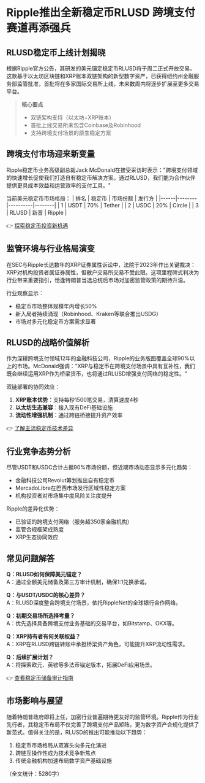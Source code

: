 # Ripple推出全新稳定币RLUSD 跨境支付赛道再添强兵

## RLUSD稳定币上线计划揭晓

根据Ripple官方公告，其研发的美元锚定稳定币RLUSD将于周二正式开放交易。这款基于以太坊区块链和XRP账本双链架构的新型数字资产，已获得纽约州金融服务部监管批准，首批将在多家国际交易所上线，未来数周内将逐步扩展至更多交易平台。

> **核心要点**  
> - 双链架构支持（以太坊+XRP账本）  
> - 首批上线交易所未包含Coinbase及Robinhood  
> - 支持跨境支付场景的原生稳定方案  

## 跨境支付市场迎来新变量

Ripple稳定币业务高级副总裁Jack McDonald在接受采访时表示："跨境支付领域的快速增长促使我们打造自有稳定币解决方案。通过RLUSD，我们能为合作伙伴提供更具成本效益和运营效率的支付工具。" 

当前美元稳定币市场格局：
| 排名 | 稳定币 | 市场份额 | 发行方 |
|------|--------|----------|--------|
| 1    | USDT   | 70%      | Tether |
| 2    | USDC   | 20%      | Circle |
| 3    | RLUSD  | 新晋     | Ripple |

👉 [探索稳定币投资新机遇](https://bit.ly/okx_welcome)

## 监管环境与行业格局演变

在SEC与Ripple长达数年的XRP证券属性诉讼中，法院于2023年作出关键裁决：XRP对机构投资者属证券属性，但散户交易所交易不受此限。这项里程碑式判决为行业带来重要指引，恰逢特朗普当选总统后市场对加密监管政策的期待升温。

行业观察显示：
- 稳定币市场整体规模年内增长50%  
- 新入局者持续涌现（Robinhood、Kraken等联合推出USDG）  
- 市场对多元化稳定币方案需求显著  

## RLUSD的战略价值解析

作为深耕跨境支付领域12年的金融科技公司，Ripple的业务版图覆盖全球90%以上的市场。McDonald强调："XRP与稳定币在跨境支付场景中具有互补性，我们既会继续运用XRP作为桥梁货币，也将通过RLUSD增强支付网络的稳定性。"

双链部署的协同效应：
1. **XRP账本优势**：支持每秒1500笔交易，清算速度4秒
2. **以太坊生态兼容**：接入现有DeFi基础设施
3. **流动性增强机制**：通过跨链桥接提升资产效率

👉 [了解主流稳定币技术差异](https://bit.ly/okx_welcome)

## 行业竞争态势分析

尽管USDT和USDC合计占据90%市场份额，但近期市场动态显示多元化趋势：
- 金融科技公司Revolut筹划推出自有稳定币
- MercadoLibre在巴西市场发行区域性稳定方案
- 机构投资者对市场集中度风险关注度提升

Ripple的差异化优势：
- 已验证的跨境支付网络（服务超350家金融机构）
- 监管合规框架成熟度
- XRP生态协同效应  

## 常见问题解答

**Q：RLUSD如何保障美元锚定？**  
A：通过全额美元储备及第三方审计机制，确保1:1兑换承诺。

**Q：与USDT/USDC的核心差异？**  
A：RLUSD深度整合跨境支付场景，依托RippleNet的全球银行合作网络。

**Q：初期交易场所选择考量？**  
A：优先选择具备跨境支付业务基础的交易平台，如Bitstamp、OKX等。

**Q：XRP持有者有何关联权益？**  
A：XRP在RLUSD跨链转账中承担桥梁资产角色，可能提升XRP流动性需求。

**Q：后续扩展计划？**  
A：将探索欧元、英镑等多法币锚定版本，拓展DeFi应用场景。

👉 [查看稳定币储备审计指南](https://bit.ly/okx_welcome)

## 市场影响与展望

随着特朗普政府即将上任，加密行业普遍期待更友好的监管环境。Ripple作为行业先行者，其稳定币布局不仅完善了跨境支付产品矩阵，更为数字资产合规化提供了新范式。值得关注的是，RLUSD的推出可能推动以下趋势：

1. 稳定币市场格局从双寡头向多元化演进  
2. 跨链互操作性成为技术竞争新焦点  
3. 传统金融机构加速布局数字资产基础设施  

（全文统计：5280字）